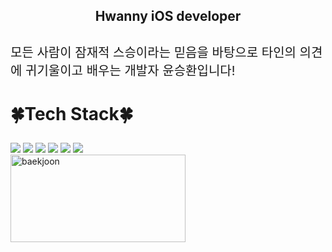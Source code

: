 

<h2 align='center'> Hwanny iOS developer </h2



<div  style = "display: flex;  align-items: center; flex-direction: column;  justify-content: center;" align = "center";>
  <div key="7" >
    <div key=0 >
          <h3 style ="font-size : 1.5em; font-weight:700;">
          </h3>
          <p style ="font-size : 20px;">모든 사람이 잠재적 스승이라는 믿음을 바탕으로 타인의 의견에 귀기울이고 배우는 개발자 윤승환입니다!</p>
    </div>
  </div>
  
  <div key="4">
  <h3 style ="font-size : 2em; font-weight:700;">🍀Tech Stack🍀</h3>
    <div >
      <img src="https://img.shields.io/badge/swift-F05138?style=for-the-badge&logo=swift&logoColor=white">
      <img src="https://img.shields.io/badge/flutter-02569B?style=for-the-badge&logo=flutter&logoColor=white">
      <img src="https://img.shields.io/badge/javascript-F7DF1E?style=for-the-badge&logo=javascript&logoColor=white">
      <img src="https://img.shields.io/badge/python-3776AB?style=for-the-badge&logo=python%20IDE&logoColor=white">
      <img src="https://img.shields.io/badge/dart-0175C2?style=for-the-badge&logo=dart&logoColor=white">
      <img src="https://img.shields.io/badge/vuedotjs-4FC08D?style=for-the-badge&logo=vuedotjs&logoColor=white">
    </div>
  </div>
  
  <div key="1">
    <img src=http://mazassumnida.wtf/api/v2/generate_badge?boj=asdryzx width="280" height="140" alt="baekjoon" />
  </div>
  
</div>
